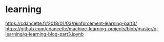 # learning
https://cdancette.fr/2018/01/03/reinforcement-learning-part3/
https://github.com/cdancette/machine-learning-projects/blob/master/q-learning/q-learning-blog-part3.ipynb
